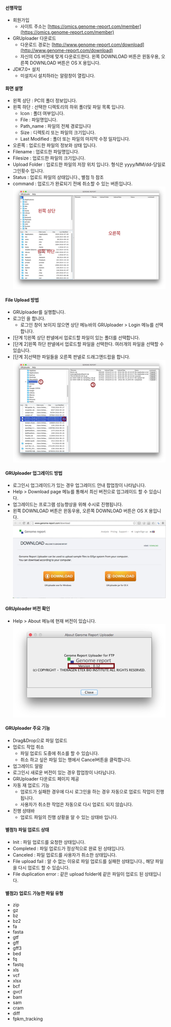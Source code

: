 
#### 선행작업
  - 회원가입
     - 사이트 주소는 [https://omics.genome-report.com/member](https://omics.genome-report.com/member)
  - GRUploader 다운로드
     - 다운로드 경로는 [http://www.genome-report.com/download](http://www.genome-report.com/download)
     - 자신의 OS 버전에 맞게 다운로드한다. 왼쪽 DOWNLOAD 버튼은 윈동우용, 오른쪽 DOWNLOAD 버튼은 OS X 용입니다.
  - JDK7.0+  설치
     - 미설치시 설치하라는 알람창이 열립니다.
     
#### 화면 설명 
 - 왼쪽 상단 : PC의 폴더 정보입니다.
 - 왼쪽 하단 : 선택한 디렉토리의 하위 폴더및 파일 목록 입니다.
   - Icon : 폴더 여부입니다.
   - File : 파일명입니다.
   - Path_name : 파일의 전체 경로입니다
   -  Size : 디렉토리 또는 파일의 크기입니다.
   -  Last Modified : 폴더 또는 파일의 마지막 수정 일자입니다.
 - 오른쪽   :  업로드한 파일의 정보와 상태 입니다.
  - Filename : 업로드한 파일명입니다.
  - Filesize : 업로드한 파일의 크기입니다.
  - Upload Folder : 업로드한 파일의 저장 위치 입니다. 형식은 yyyy/MM/dd-당일로그인횟수 입니다.
  - Status : 업로드 파일의 상태입니다., 별첨 1) 참조
  - command : 업로드가 완료되기 전에 취소할 수 있는 버튼입니다.
  ![화면](images/screen_1.jpg)
   
#### File Upload  방법 
- GRUploader를 실행합니다.
- 로그인 을 합니다.
   - 로그인 창이 보이지 않으면  상단 메뉴바의 GRUploader > Login  메뉴를 선택합니다.
- [단계 1]왼쪽 상단 판넬에서 업로드할 파일이 있는 폴더를 선택합니다.
- [단계 2]왼쪽 하단 판넬에서 업로드할 파일을 선택한다. 여러개의 파일을 선택할 수 있습니다.
- [단계 3]선택한 파일들을 오른쪽 판넬로 드래그앤드랍을 합니다.
![화면](images/screen_2.jpg)

#### GRUploader 업그레이드 방법 
- 로그인시 업그레이드가 있는 경우  업그레이드 안내 팝업창이 나타납니다.
-  Help > Download page 메뉴를 통해서 최신 버전으로 업그레이드 할 수 있습니다.
- 업그레이드는 프로그램 성능향상을 위해 수시로 진행됩니다.
- 왼쪽 DOWNLOAD 버튼은 윈동우용, 오른쪽 DOWNLOAD 버튼은 OS X 용입니다.
![화면](images/screen_3.jpg)
 
#### GRUploader 버전 확인
- Help > About 메뉴에 현재 버전이 있습니다.
![화면](images/screen_4.jpg)


#### GRUploader 주요 기능
 - Drag&Drop으로 파일 업로드
 - 업로드 작업 취소
   - 파일 업로드 도중에 취소를 할 수 있습니다.
   - 취소 하고 싶은 파일 있는 행에서 Cancel버튼을 클릭합니다.
 - 업그레이드 알람
  - 로그인시 새로운 버전이 있는 경우 팝업창이  나타납니다.
 - GRUploader 다운로드 페이지 제공
 - 자동 재 업로드 기능
   - 업로드가 실패한 경우에 다시 로그인을 하는 경우 자동으로 업로드 작업이 진행됩니다.
   - 사용자가 취소한 작업은 자동으로 다시 업로드 되지 않습니다. 
 - 진행 상태바
   - 업로드 파일의 진행 상황을 알 수 있는 상태바 입니다.

#### 별첨1) 파일 업로드 상태
 - Init : 파일 업로드를 요청한 상태입니다.
 - Completed : 파일 업로드가 정상적으로 완료 된 상태입니다.
 - Canceled : 파일 업로드를 사용자가 취소한 상태입니다.
 - File upload fail : 알 수 없는 이유로 파일 업로드를 실패한 상태입니다., 해당 파일을 다시 업로드 할 수 있습니다.
 - File duplication error : 같은 upload folder에 같은 파일이 업로드 된 상태입니다. 

#### 별첨2) 업로드 가능한 파일 유형
  - zip
  - gz
  - bz
  - bz2
  - fa
  - fasta
  - gtf
  - gff
  - gff3
  - bed
  - fq
  - fastq
  - xls
  - vcf
  - xlsx
  - bcf
  - gvcf
  - bam
  - sam
  - cram
  - diff
  - fpkm_tracking
